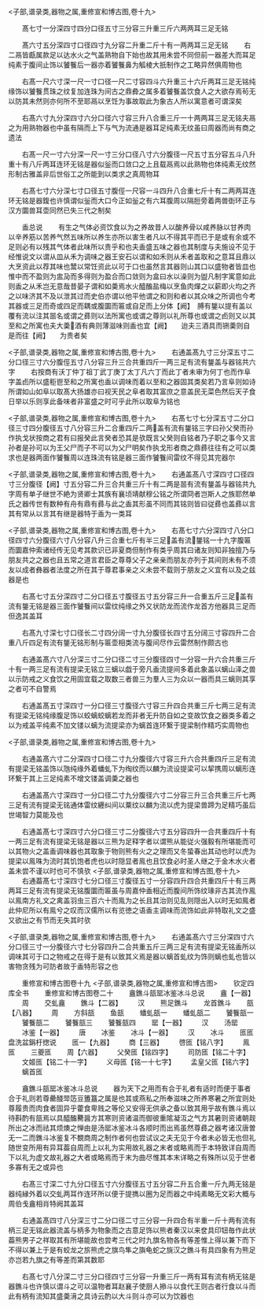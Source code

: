 <!-- { "loadSidebar": true } -->

<子部,谱录类,器物之属,重修宣和博古图,卷十九>

　　髙七寸一分深四寸四分口径五寸三分容三升重三斤六两两耳三足无铭

　　髙六寸五分深四寸口径四寸九分容二升重二斤十有一两两耳三足无铭
　　右二鬲皆甗属款足以达水火之气盖熟物自下始也故其用未尝不同但前一器差大而耳足纯素于腹间止饰以饕餮后一器亦着饕餮鼻为觚棱大扺制作之工略异然俱周物也

　　右髙一尺六寸深一尺一寸口径一尺二寸容四斗六升重三十六斤两耳三足无铭纯缘饰以饕餮贯珠之纹复加连珠为间古之鼎彜之属多着饕餮盖饮食人之大欲存焉茍无以防其未然则亦何所不至耶鬲以烹饪为事故取此为象古人所以寓意者可谓深矣

　　右髙六寸九分深四寸六分口径六寸容三升八合重三斤一十两两耳三足无铭夫鬲之为用熟物器也中虽有隔而上下与气为流通是器耳足纯素无纹虽曰周器而尚有商之遗法

　　右髙一尺一寸六分深一尺一寸三分口径八寸六分腹径一尺五寸五分容五斗八升重十有八斤两耳连环无铭是器似釡而口敛口之上且载鬲焉以此熟物也体纯素无纹然形制古雅盖非后世俗工之所能到以类求之真周物耳

　　右髙七寸六分深七寸口径五寸腹俓一尺容一斗四升八合重七斤十有二两两耳连环无铭是器鍑也许慎谓似釡而大口今正如釡之有六耳腹周以隔脰旁着两兽衘环正与汉方圜兽耳壶同然已失三代之制矣

　　盉总说
　　有生之气体必资饮食以为之养故昔人以酸养骨以咸养脉以甘养肉以辛养筋以苦养气然五味所以养生亦所以害生者凡以不得其平而已于是或有余或不足则必有以残其气体者此味所以贵乎和也夫盉盛五味之器也其制度与夫施设不见于经惟说文以谓从皿从禾为调味之器王安石以谓和如禾则从禾者盖取和之意耳且鼎以大烹资此以荐其味也鬵以常饪资此以可于口也虽然言其器则山其口以盛物者皆皿也惟中而不盈则为盅夃而多得则为盈合而口敛则为盒曰水以澡则为盥凡制字寓意如此则盉之从禾岂无意哉昔晏子谓和如羮焉水火醯醢盐梅以烹鱼肉燀之以薪即火均之齐之以味济其不及以泄其过而史伯亦谓以他平他谓之和则和者以其众味之所调也今考其器或三足而奇或四足而耦或腹圜而匾或自足而上分体【阙】　膊有鋬以提有盖以覆有流以注其噐名或谓之彞则以法所寓也或谓之尊则以礼所尊也或谓之卣则又以其至和之所寓也夫大羮酒有典则薄滋味则盉也宜【阙】　　迨夫三酒具而铏羮则自是而往【阙】　　为贵者矣

<子部,谱录类,器物之属,重修宣和博古图,卷十九>
　　右通盖髙九寸三分深五寸二分口径三寸六分腹俓五寸八分容三升三合共重四斤一两三足有流有鋬盖与器铭共六字
　　右按商有沃丁仲丁祖丁武丁庚丁太丁凡六丁而此丁者未审为何丁也而作阜字盖卣所以盛秬鬯至和之所寓也盉以调味而着以至和之器固其类矣若乃言阜则如诗所谓如山如阜以取髙大扬雄亦曰视天民之阜者取其富庶之意盖民无菜色然后天子食日举以乐则享此备味者非富盛之时可乎此所以取阜为铭也

<子部,谱录类,器物之属,重修宣和博古图,卷十九>
　　右髙七寸七分深五寸二分口径三寸四分腹径五寸八分容三升二合重四斤二两盖有流有鋬铭三字曰孙父癸而孙作执戈状按商之君有曰报癸此言癸者恐其是欤既言父癸则自铭者乃子职之事今又言孙者是孙可以为王父尸而子不可以为父尸明矣作执戈形者商之鼎彞往往有之可以类求也是器两面作饕餮周以连珠流有铭是器三面作饕餮间雷纹不得见其完器尔

<子部,谱录类,器物之属,重修宣和博古图,卷十九>
　　右通盖髙八寸深四寸口径四寸三分腹径【阙】寸五分容二升三合共重三斤十有二两是噐有流有鋬盖与器铭共九字周有单子继世不絶为贤卿士其族有襄顷靖献穆公铭之所谓冏者岂斯人之族耶然单氏之器传世有数种有舟有鼎有彞与此之盉其形虽不同而其铭则皆曰従彞也盖彞以言其有常从以言其有继是器特于盉为一类耳

<子部,谱录类,器物之属,重修宣和博古图,卷十九>
　　右髙七寸六分深四寸八分口径四寸六分腹径六寸八分容八升三合重七斤有半三足盖有流鋬铭一十九字腹匾而圜嘉仲索诸经传无见考其款识已非夏商但制作有类乎周其曰诸友则知非独擅乃与朋友共之之器也且五常之道言君臣之尊尊父子之亲亲而朋友亦列于其间则未有不须友以成者彝器者法度之所在其于尊君事亲之义未尝不载则于朋友之义宜有以及之兹器是也

　　右髙七寸五分深四寸二分口径五寸腹径五寸五分容三升一合重五斤三足盖有流有鋬无铭是器三面作饕餮间以雷纹纯缘之外又状防龙而流作龙首方他器具三足而但逸其盖耳

　　右髙九寸深七寸口径长二寸四分阔一寸九分腹径长四寸五分阔三寸容四升二合重八斤四足有流有鋬无铭形制与匾壶相类流与腹间尽作云雷然制作颇古也

　　右通盖髙六寸八分深三寸二分口径二寸三分腹径四寸一分容一升六合共重三斤十有一两三足有流有提梁无铭立三螭以戯于旁凡盉流提间多着此象盖以螭山泽之兽以示防戒之义食饮之用固宜载之取数三者兽三为羣人三为众以一器而具三螭则其享之者可不自警焉

　　右通盖髙五寸深四寸一分口径三寸腹径六寸容三升四合共重三斤七两三足有流有提梁无铭纯缘腹足饰以蛟螭蛟螭若龙而非者无升防自如之变故饮食之器类多着之以为戒盖平纯素不加文镂以螭为流提梁亦为螭首连环繋于提梁制作精巧实周物也

<子部,谱录类,器物之属,重修宣和博古图,卷十九>

　　右通盖髙六寸二分深四寸口径二寸九分腹径六寸容三升六合共重四斤三足有流有提梁无铭盖饰以虺纯缘外着蟠虬下为绹纹而以麟为流设提梁可以挈携周以螭形连环繋于其上三足纯素不增文镂盖调羮之器也

　　右通盖髙六寸深四寸一分口径二寸九分腹径六寸二分容三升三合共重三斤七两三足有流有提梁无铭通体雷纹纒纠间以粟纹以麟为流以虎为提梁兽蹄为足精巧虽后世竭智力莫能及也

　　右通盖髙七寸深四寸六分口径三寸二分腹径六寸五分容四升一合共重四斤十有一两三足有流有提梁无铭是器以三熊为足释字者以谓熊从能従火强毅有所堪能而可以其物火之盖盉调味器也其取象于物则熊有火之之理而又冬蛰春出其动也时以虎为提梁以鳯咮为流时其饥饱者虎也以时隠显者鳯也且饮食必时圣人继之于金木水火者盖未尝不谨以时也可不慎欤
<子部,谱录类,器物之属,重修宣和博古图,卷十九>
　　右通葢髙七寸深四寸七分口径三寸腹径五寸一分容四升四合共重四斤十有三两两耳三足有流有提梁无铭腹圜而匾虽与周嘉仲盉相近而腹间所饰纹瑑非古其流作鳯以鳯南方礼文之禽盖羽虫三百六十而鳯为之长且其治则见乱则隠出入以时无如鳯者此仲尼所以有鳯兮之叹而汉儒所以有览徳之语盉主调味而流饰如此非特取礼文之盛又欲出之有节而无失其时欤

<子部,谱录类,器物之属,重修宣和博古图,卷十九>
　　右通盖髙六寸三分深四寸六分口径三寸一分腹径六寸七分容四升二合共重五斤三两三足有流有提梁无铭盉所以调味其可于口之物戒之在得于是有以致其义焉是器以螭首虬纹为饰则螭也虬也皆以害物贪残为可防者故于盉特形容之也

　　重修宣和博古图卷十九
<子部,谱录类,器物之属,重修宣和博古图>
　　钦定四库全书
　　重修宣和博古图卷二十
　　盦鐎斗瓿罂冰鉴冰斗总说
　　盦【一器】
　　周
　　交虬盦
　　鐎斗【二器】
　　汉
　　熊足鐎斗
　　龙首鐎斗
　　瓿【八器】
　　周
　　方斜瓿
　　鱼瓿
　　蟠虬瓿一
　　蟠虬瓿二
　　饕餮瓿一
　　饕餮瓿二
　　饕餮瓿三
　　饕餮瓿四
　　罂【一器】
　　汉
　　汤罂
　　冰鉴【一器】
　　唐
　　冰鉴
　　冰斗【一器】
　　汉
　　冰斗
　　匜匜盘洗盆鋗杅揔说
　　匜一【九器】
　　商【三器】
　　啓匜【铭八字】
　　鳯匜
　　三夔匜
　　周【六器】
　　父癸匜【铭四字】
　　司防匜【铭二十字】
　　文姬匜【铭二十一字】
　　义母匜【铭一十七字】
　　孟皇父匜【铭六字】
　　螭首匜

　　盦鐎斗瓿罂冰鉴冰斗总说
　　器为天下之用而有合于礼者有适时而便于事者合于礼则若尊罍醆斝笾豆簠簋之属是也其或燕私之所奉滋味之所养寒暑之所宜则处尊履贵而肉食者固异乎藿食卑贱之等伦又安得无供承之备以致其用乎故有鐎斗焉以待斟酌有瓿焉以具醯醢臡醤方其寒则资诸温而御彼重隂凝沍之气方其暑则资诸朝觌所出之冰而祛其烦燠之惮由是汤罂冰鉴冰斗各顺时而出焉虽然尊彞之器考诸汉唐曽无一二而鐎斗冰鉴复不覩商周之制作者何也尝试议之夫无见于今者未必皆无也但礼随世变所用有异耳葢自周而上以礼为实用故礼器之末者或略焉而于本特致详自周而下以礼为虚文故礼器之大者或略焉而于末为曲尽惟其本末详略之有殊所以见于世者多寡有无之或异也

　　右髙三寸深二寸九分口径五寸六分腹径五寸五分容二升五合重一斤九两无铭是器纯縁外着以交虬两耳作连环所以便于提擕以圈为足而器之中纯素略无文彩大概与周伯戋盦相肖特阙其盖耳

　　右通盖髙四寸八分深三寸二分口径二寸三分容一升四合有半重一斤十两有流有柄三足无铭此器流盖与柄多为物象而之古意足饰以熊者秦汉以来奁具印钮毎作此状葢熊男子之祥取其有所堪能故也尝考三代之时九旗名物各有等差惟上得以兼下而下不得以兼上于是有蛟龙之旂熊虎之旗鸟隼之旟龟蛇之旐汉之鐎斗有具四象有为熊足亦岂若九旗之有等差而第其数耶

　　右髙七寸八分深二寸三分口径四寸三分容一升重三斤一两有耳有流有柄无铭是器鐎斗也许慎以谓斗之可以温物者耳赵襄子使厨人撡斗以食代王则古者行食以斗而此有柄有流知其盛羮湇之具诗云酌以大斗则斗亦可以为饮器也

